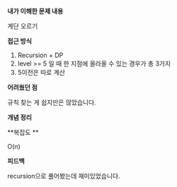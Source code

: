 **내가 이해한 문제 내용**

계단 오르기 

**접근 방식**

1. Recursion + DP
2. level >= 5 일 때 한 지점에 올라올 수 있는 경우가 총 3가지 
3. 5이전은 따로 계산

**어려웠던 점**

규칙 찾는 게 쉽지만은 않았습니다.

**개념 정리**

**복잡도 **

O(n)

**피드백**

recursion으로 풀어봤는데 재미있었습니다.